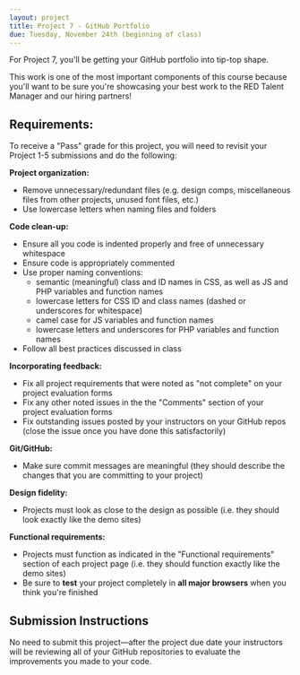 ```yaml
---
layout: project
title: Project 7 - GitHub Portfolio
due: Tuesday, November 24th (beginning of class)
---
```


For Project 7, you'll be getting your GitHub portfolio into tip-top shape.

This work is one of the most important components of this course because you'll want to be sure you're showcasing your best work to the RED Talent Manager and our hiring partners!

## Requirements:

To receive a "Pass" grade for this project, you will need to revisit your Project 1-5 submissions and do the following:

**Project organization:**

- Remove unnecessary/redundant files (e.g. design comps, miscellaneous files from other projects, unused font files, etc.)
- Use lowercase letters when naming files and folders

**Code clean-up:**

- Ensure all you code is indented properly and free of unnecessary whitespace
- Ensure code is appropriately commented
- Use proper naming conventions:
   - semantic (meaningful) class and ID names in CSS, as well as JS and PHP variables and function names
   - lowercase letters for CSS ID and class names (dashed or underscores for whitespace)
   - camel case for JS variables and function names
   - lowercase letters and underscores for PHP variables and function names
- Follow all best practices discussed in class

**Incorporating feedback:**

- Fix all project requirements that were noted as "not complete" on your project evaluation forms
- Fix any other noted issues in the the "Comments" section of your project evaluation forms
- Fix outstanding issues posted by your instructors on your GitHub repos (close the issue once you have done this satisfactorily)

**Git/GitHub:**

- Make sure commit messages are meaningful (they should describe the changes that you are committing to your project)

**Design fidelity:**

- Projects must look as close to the design as possible (i.e. they should look exactly like the demo sites)

**Functional requirements:**

- Projects must function as indicated in the "Functional requirements" section of each project page (i.e. they should function exactly like the demo sites)
- Be sure to **test** your project completely in **all major browsers** when you think you're finished

## Submission Instructions

No need to submit this project&mdash;after the project due date your instructors will be reviewing all of your GitHub repositories to evaluate the improvements you made to your code.
